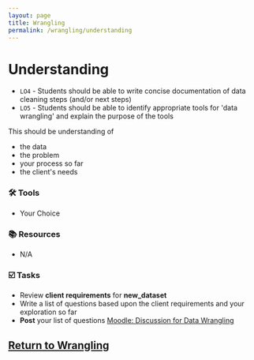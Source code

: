 ```yaml
---
layout: page
title: Wrangling
permalink: /wrangling/understanding
---
```


# Understanding
- `LO4` - Students should be able to write concise documentation of data cleaning steps (and/or next steps)
- `LO5` - Students should be able to identify appropriate tools for 'data wrangling' and explain the purpose of the tools
  
This should be understanding of
- the data
- the problem
- your process so far
- the client's needs 


### 🛠 Tools
- Your Choice

### 📚 Resources
- N/A

### ☑️ Tasks
- Review **client requirements** for **new_dataset**
- Write a list of questions based upon the client requirements and your exploration so far
- **Post** your list of questions [Moodle: Discussion for Data Wrangling](https://moodle.met.ubc.ca/mod/forum/view.php?id=1251)


## [Return to Wrangling](https://intro-to-data-and-viz.github.io/wrangling)
